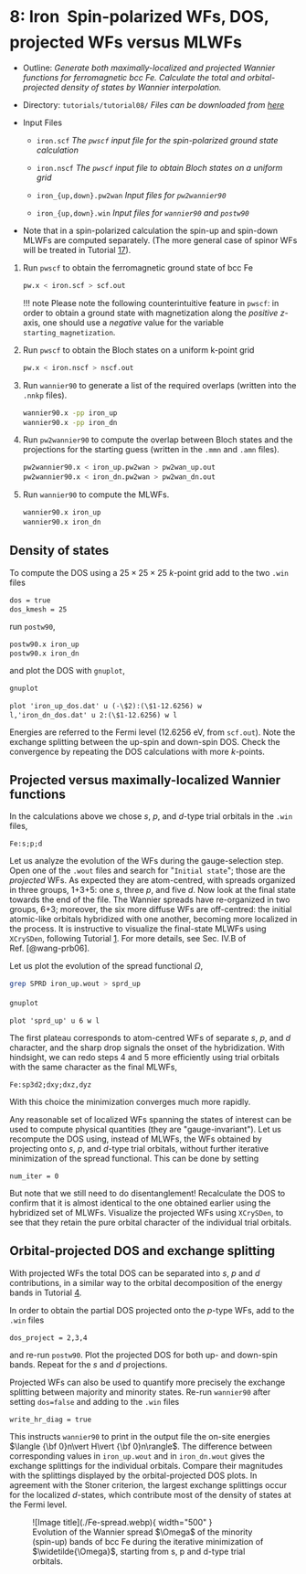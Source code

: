 # 8: Iron &#151; Spin-polarized WFs, DOS, projected WFs versus MLWFs

- Outline: *Generate both maximally-localized and projected Wannier
    functions for ferromagnetic bcc Fe. Calculate the total and
    orbital-projected density of states by Wannier interpolation.*

- Directory: `tutorials/tutorial08/` *Files can be downloaded from
    [here](https://github.com/wannier-developers/wannier90/tree/develop/tutorials/tutorial08)*

- Input Files

    - `iron.scf` *The `pwscf` input file for the
        spin-polarized ground state calculation*

    - `iron.nscf` *The `pwscf` input file to obtain Bloch
        states on a uniform grid*

    - `iron_{up,down}.pw2wan` *Input files for `pw2wannier90`*

    - `iron_{up,down}.win` *Input files for `wannier90` and
        `postw90`*

- Note that in a spin-polarized calculation the spin-up and spin-down
    MLWFs are computed separately. (The more general case of spinor WFs
    will be treated in Tutorial [17](tutorial_17.md)).

1. Run `pwscf` to obtain the ferromagnetic ground state of bcc Fe

    ```bash title="Terminal"
    pw.x < iron.scf > scf.out
    ```

    !!! note
        Please note the following counterintuitive feature in `pwscf`: in
        order to obtain a ground state with magnetization along the
        *positive* $z$-axis, one should use a *negative* value for the
        variable `starting_magnetization`.

2. Run `pwscf` to obtain the Bloch states on a uniform
    k-point grid

    ```bash title="Terminal"
    pw.x < iron.nscf > nscf.out
    ```

3. Run `wannier90` to generate a list of the required overlaps (written
    into the `.nnkp` files).

    ```bash title="Terminal"
    wannier90.x -pp iron_up
    wannier90.x -pp iron_dn
    ```

4. Run `pw2wannier90` to compute the overlap between Bloch states and
    the projections for the starting guess (written in the `.mmn` and
    `.amn` files).

    ```bash title="Terminal"
    pw2wannier90.x < iron_up.pw2wan > pw2wan_up.out
    pw2wannier90.x < iron_dn.pw2wan > pw2wan_dn.out
    ```

5. Run `wannier90` to compute the MLWFs.

    ```bash title="Terminal"
    wannier90.x iron_up
    wannier90.x iron_dn
    ```

## Density of states

To compute the DOS using a $25\times 25 \times 25$ $k$-point grid add to
the two `.win` files

```vi title="Input file"
dos = true
dos_kmesh = 25
```

run `postw90`,

```vi title="Input file"
postw90.x iron_up
postw90.x iron_dn
```

and plot the DOS with `gnuplot`,

```bash title="Terminal"
gnuplot
```

```gnuplot title="Gnuplot shell"
plot 'iron_up_dos.dat' u (-\$2):(\$1-12.6256) w
l,'iron_dn_dos.dat' u 2:(\$1-12.6256) w l
```

Energies are referred to the Fermi level (12.6256 eV, from `scf.out`).
Note the exchange splitting between the up-spin and down-spin DOS. Check
the convergence by repeating the DOS calculations with more $k$-points.

## Projected versus maximally-localized Wannier functions

In the calculations above we chose $s$, $p$, and $d$-type trial orbitals
in the `.win` files,

```vi title="Input file"
Fe:s;p;d
```

Let us analyze the evolution of the WFs during the gauge-selection step.
Open one of the `.wout` files and search for "`Initial state`"; those
are the *projected* WFs. As expected they are atom-centred, with spreads
organized in three groups, 1+3+5: one $s$, three $p$, and five $d$. Now
look at the final state towards the end of the file. The Wannier spreads
have re-organized in two groups, 6+3; moreover, the six more diffuse WFs
are off-centred: the initial atomic-like orbitals hybridized with one
another, becoming more localized in the process. It is instructive to
visualize the final-state MLWFs using `XCrySDen`, following Tutorial
[1](tutorial_1.md).
For more details, see Sec. IV.B of Ref. [@wang-prb06].

Let us plot the evolution of the spread functional $\Omega$,

```bash title="Terminal"
grep SPRD iron_up.wout > sprd_up

gnuplot
```

```gnuplot title="Gnuplot shell"
plot 'sprd_up' u 6 w l
```

The first plateau corresponds to atom-centred WFs of separate $s$, $p$,
and $d$ character, and the sharp drop signals the onset of the
hybridization. With hindsight, we can redo steps 4 and 5 more
efficiently using trial orbitals with the same character as the final
MLWFs,

```vi title="Input file"
Fe:sp3d2;dxy;dxz,dyz
```

With this choice the minimization converges much more rapidly.

Any reasonable set of localized WFs spanning the states of interest can
be used to compute physical quantities (they are "gauge-invariant"). Let
us recompute the DOS using, instead of MLWFs, the WFs obtained by
projecting onto $s$, $p$, and $d$-type trial orbitals, without further
iterative minimization of the spread functional. This can be done by
setting

```vi title="Input file"
num_iter = 0
```

But note that we still need to do disentanglement! Recalculate the DOS
to confirm that it is almost identical to the one obtained earlier using
the hybridized set of MLWFs. Visualize the projected WFs using
`XCrySDen`, to see that they retain the pure orbital character of the
individual trial orbitals.

## Orbital-projected DOS and exchange splitting

With projected WFs the total DOS can be separated into $s$, $p$ and $d$
contributions, in a similar way to the orbital decomposition of the
energy bands in Tutorial [4](tutorial_4.md).

In order to obtain the partial DOS projected onto the $p$-type WFs, add
to the `.win` files

```vi title="Input file"
dos_project = 2,3,4
```

and re-run `postw90`. Plot the projected DOS for both up- and down-spin
bands. Repeat for the $s$ and $d$ projections.

Projected WFs can also be used to quantify more precisely the exchange
splitting between majority and minority states. Re-run `wannier90` after
setting `dos=false` and adding to the `.win` files

```vi title="Input file"
write_hr_diag = true
```

This instructs `wannier90` to print in the output file the on-site
energies $\langle {\bf 0}n\vert H\vert {\bf 0}n\rangle$. The difference
between corresponding values in `iron_up.wout` and in `iron_dn.wout`
gives the exchange splittings for the individual orbitals. Compare their
magnitudes with the splittings displayed by the orbital-projected DOS
plots. In agreement with the Stoner criterion, the largest exchange
splittings occur for the localized $d$-states, which contribute most of
the density of states at the Fermi level.

<figure markdown="span" id="fig:Fe-sprd">
![Image title](./Fe-spread.webp){ width="500" }
<figcaption markdown="span"> Evolution of the Wannier spread $\Omega$ of the
minority (spin-up) bands of
bcc Fe during the iterative minimization of $\widetilde{\Omega}$, starting from
s, p and d-type trial orbitals.</figcaption>
</figure>
